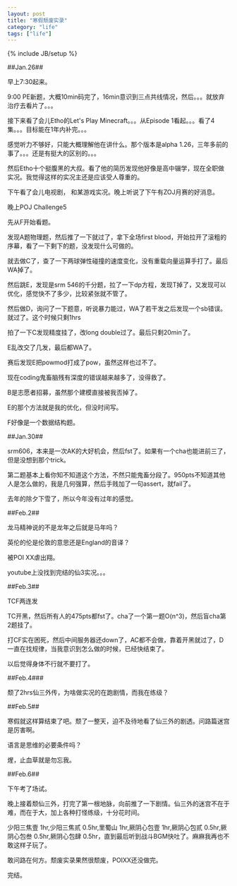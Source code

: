 ```yaml
---
layout: post
title: "寒假颓废实录"
category: "life"
tags: ["life"]
---
```

{% include JB/setup %}

##Jan.26##

早上7:30起来。

9:00 PE新题，大概10min码完了，16min意识到三点共线情况，然后。。。就放弃治疗去看片了。。。

接下来看了会儿Etho的Let's Play Minecraft。。。从Episode 1看起。。。看了4集。。。目标能在1年内补完。。。

感觉听力不够好，只能大概理解他在讲什么。那个版本是alpha 1.26，三年多前的事了。。。还是有挺大的区别的。。。

然后Etho十个挺腹黑的大叔。看了他的简历发现他好像是高中辍学，现在全职做实况。我觉得这样的实况主还是应该受人尊重的。

下午看了会儿电视剧， 和某游戏实况。晚上听说了下午有ZOJ月赛的好消息。

晚上POJ Challenge5

先从F开始看题。

发现A题物理题，然后推了一下就过了，拿下全场first blood，开始拉开了滚粗的序幕，看了一下剩下的题，没发现什么可做的。

就去做C了，查了一下两球弹性碰撞的速度变化，没有重载向量运算手打了。最后WA掉了。

然后跳E，发现是srm 546的千分题，拉了一下dp方程，发现T掉了，又发现可以优化，感觉快不了多少，比较紧张就不管了。

然后做D，询问了一下题意，听说暴力能过，WA了若干发之后发现一个sb错误。就过了。这个时候只剩1hrs

拍了一下C发现精度挂了，改long double过了。最后只剩20min了。

E乱改交了几发，最后都WA了。

赛后发现E把powmod打成了pow，虽然这样也过不了。

现在coding鬼畜脑残有深度的错误越来越多了，没得救了。

B是志愿者招募，虽然那个建模直接被我否掉了。

E的那个方法就是我的优化，但没时间写。

F好像是一个数据结构题。

##Jan.30##

srm606，本来是一次AK的大好机会，然后fst了。如果有一个cha也能进前三了，但是没想到那个trick。

第二题基本上看你知不知道这个方法，不然只能鬼畜分段了。950pts不知道其他人是怎么做的，我是几何强算，然后手贱加了一句assert，就fail了。

去年的除夕下雪了，所以今年没有过年的感觉。

##Feb.2##

龙马精神说的不是龙年之后就是马年吗？

英伦的伦是伦敦的意思还是England的音译？

被POI XX虐出翔。

youtube上没找到完结的仙3实况。。。

##Feb.3##

TCF两连发

TC开黑，然后所有人的475pts都fst了。cha了一个第一题O(n^3)，然后盲cha第2题挂了。

打CF实在困死，然后中间服务器还down了，AC都不会做，靠着开黑就过了，D一直在找规律，当我意识到怎么做的时候，已经快结束了。

以后觉得身体不行就不要打了。

##Feb.4###

颓了2hrs仙三外传，为啥做实况的在跑剧情，而我在练级？

##Feb.5##

寒假就这样算结束了吧。颓了一整天，迫不及待地看了仙三外的剧透。问路篇迷宫是厉害啊。

语言是思维的必要条件吗？

煋，止血草就是勿忘我。

##Feb.6##

下午考了场试。

晚上接着颓仙三外，打完了第一根地脉，向前推了一下剧情。仙三外的迷宫不在于难，而在于大，加上各种打怪练级，十分花时间。

少阳三焦壹 1hr,少阳三焦贰 0.5hr,里蜀山 1hr,厥阴心包壹 1hr,厥阴心包贰 0.5hr,厥阴心包叁 0.5hr,厥阴心包肆 0.5hr，直到最后听到战斗BGM快吐了。麻麻我再也不敢这样子玩了。

敢问路在何方。颓废实录果然很颓废，POIXX还没做完。

完结。